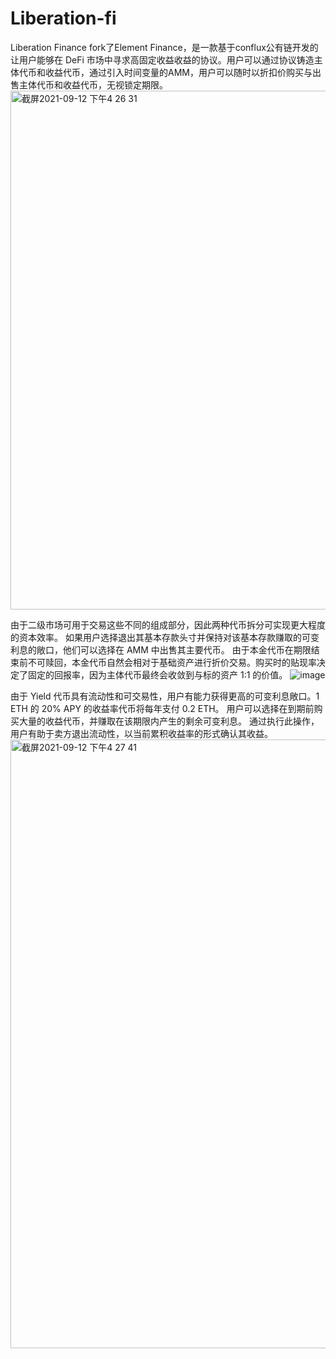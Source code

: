 # Liberation-fi
Liberation Finance fork了Element Finance，是一款基于conflux公有链开发的让用户能够在 DeFi 市场中寻求高固定收益收益的协议。用户可以通过协议铸造主体代币和收益代币，通过引入时间变量的AMM，用户可以随时以折扣价购买与出售主体代币和收益代币，无视锁定期限。
<img width="830" alt="截屏2021-09-12 下午4 26 31" src="https://user-images.githubusercontent.com/69617011/132979541-a9c36c56-2cce-427d-9c8f-1c85595ee324.png">

由于二级市场可用于交易这些不同的组成部分，因此两种代币拆分可实现更大程度的资本效率。 
如果用户选择退出其基本存款头寸并保持对该基本存款赚取的可变利息的敞口，他们可以选择在 AMM 中出售其主要代币。
由于本金代币在期限结束前不可赎回，本金代币自然会相对于基础资产进行折价交易。购买时的贴现率决定了固定的回报率，因为主体代币最终会收敛到与标的资产 1:1 的价值。
![image](https://user-images.githubusercontent.com/69617011/132979550-47cfd470-9e7b-4c55-a283-015c2645ff88.png)

由于 Yield 代币具有流动性和可交易性，用户有能力获得更高的可变利息敞口。1 ETH 的 20% APY 的收益率代币将每年支付 0.2 ETH。
用户可以选择在到期前购买大量的收益代币，并赚取在该期限内产生的剩余可变利息。 通过执行此操作，用户有助于卖方退出流动性，以当前累积收益率的形式确认其收益。
<img width="974" alt="截屏2021-09-12 下午4 27 41" src="https://user-images.githubusercontent.com/69617011/132979568-b9965493-dcc8-446c-87f7-3b26e6b79b5c.png">
